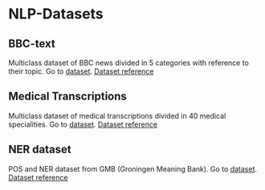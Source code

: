 # NLP-Datasets

## **BBC-text**
Multiclass dataset of BBC news divided in 5 categories with reference to their topic.
Go to [dataset](datasets/bbc-text.csv). [Dataset reference](https://www.kaggle.com/datasets/yufengdev/bbc-fulltext-and-category/code)
 ## **Medical Transcriptions**
Multiclass dataset of medical transcriptions divided in 40 medical specialities.
Go to [dataset](datasets/med_transcripts.csv). [Dataset reference](https://www.kaggle.com/datasets/tboyle10/medicaltranscriptions)
 ## **NER dataset**
POS and NER dataset from GMB (Groningen Meaning Bank).
Go to [dataset](datasets/ner-dataset.csv). [Dataset reference]([https://www.kaggle.com/datasets/tboyle10/medicaltranscriptions](https://www.kaggle.com/code/abhinavwalia95/how-to-loading-and-fitting-dataset-to-scikit/input)https://www.kaggle.com/code/abhinavwalia95/how-to-loading-and-fitting-dataset-to-scikit/input)
